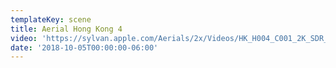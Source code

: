 ```yaml
---
templateKey: scene
title: Aerial Hong Kong 4
video: 'https://sylvan.apple.com/Aerials/2x/Videos/HK_H004_C001_2K_SDR_HEVC.mov'
date: '2018-10-05T00:00:00-06:00'
---
```


